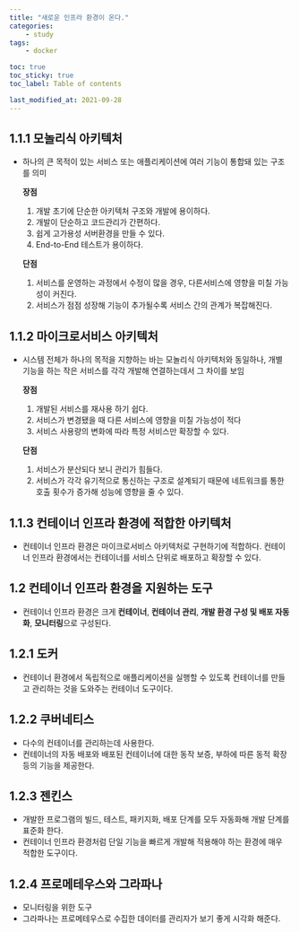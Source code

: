 ```yaml
---
title: "새로운 인프라 환경이 온다."
categories:
    - study
tags:
    - docker

toc: true
toc_sticky: true
toc_label: Table of contents

last_modified_at: 2021-09-28
---
```


## **1.1.1 모놀리식 아키텍처**
- 하나의 큰 목적이 있는 서비스 또는 애플리케이션에 여러 기능이 통합돼 있는 구조를 의미

    **장점**
    1. 개발 초기에 단순한 아키텍처 구조와 개발에 용이하다.
    2. 개발이 단순하고 코드관리가 간편하다.
    3. 쉽게 고가용성 서버환경을 만들 수 있다.
    4. End-to-End 테스트가 용이하다.  
    
    **단점**
    1. 서비스를 운영하는 과정에서 수정이 많을 경우, 다른서비스에 영향을 미칠 가능성이 커진다.
    2. 서비스가 점점 성장해 기능이 추가될수록 서비스 간의 관계가 복잡해진다.

## **1.1.2 마이크로서비스 아키텍처**
- 시스템 전체가 하나의 목적을 지향하는 바는 모놀리식 아키텍처와 동일하나, 개별 기능을 하는 작은 서비스를 각각 개발해 연결하는데서 그 차이를 보임

    **장점**
    1. 개발된 서비스를 재사용 하기 쉽다.
    2. 서비스가 변경됐을 때 다른 서비스에 영향을 미칠 가능성이 적다
    3. 서비스 사용량의 변화에 따라 특정 서비스만 확장할 수 있다.
    
    **단점**
    1. 서비스가 분산되다 보니 관리가 힘들다.
    2. 서비스가 각각 유기적으로 통신하는 구조로 설계되기 때문에 네트워크를 통한 호출 횟수가 증가해 성능에 영향을 줄 수 있다.

## **1.1.3 컨테이너 인프라 환경에 적합한 아키텍처**
- 컨테이너 인프라 환경은 마이크로서비스 아키텍처로 구현하기에 적합하다. 컨테이너 인프라 환경에서는 컨테이너를 서비스 단위로 배포하고 확장할 수 있다.

## **1.2 컨테이너 인프라 환경을 지원하는 도구**
- 컨테이너 인프라 환경은 크게 **컨테이너**, **컨테이너 관리**, **개발 환경 구성 및 배포 자동화**, **모니터링**으로 구성된다.

## **1.2.1 도커**
- 컨테이너 환경에서 독립적으로 애플리케이션을 실행할 수 있도록 컨테이너를 만들고 관리하는 것을 도와주는 컨테이너 도구이다.

## **1.2.2 쿠버네티스**
- 다수의 컨테이너를 관리하는데 사용한다.
- 컨테이너의 자동 배포와 배포된 컨테이너에 대한 동작 보증, 부하에 따른 동적 확장 등의 기능을 제공한다.

## **1.2.3 젠킨스**
- 개발한 프로그램의 빌드, 테스트, 패키지화, 배포 단계를 모두 자동화해 개발 단계를 표준화 한다.
- 컨테이너 인프라 환경처럼 단일 기능을 빠르게 개발해 적용해야 하는 환경에 매우 적합한 도구이다.

## **1.2.4 프로메테우스와 그라파나**
- 모니터링을 위한 도구
- 그라파나는 프로메테우스로 수집한 데이터를 관리자가 보기 좋게 시각화 해준다.



